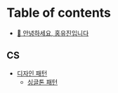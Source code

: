# Table of contents

* [👋 안녕하세요, 홍유진입니다](README.md)

## CS

* [디자인 패턴](cs/undefined/README.md)
  * [싱글톤 패턴](cs/undefined/undefined.md)
